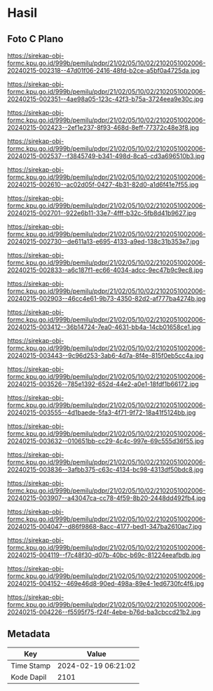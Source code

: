 # Hasil

## Foto C Plano

https://sirekap-obj-formc.kpu.go.id/999b/pemilu/pdpr/21/02/05/10/02/2102051002006-20240215-002318--47d01f06-2416-48fd-b2ce-a5bf0a4725da.jpg

https://sirekap-obj-formc.kpu.go.id/999b/pemilu/pdpr/21/02/05/10/02/2102051002006-20240215-002351--4ae98a05-123c-42f3-b75a-3724eea9e30c.jpg

https://sirekap-obj-formc.kpu.go.id/999b/pemilu/pdpr/21/02/05/10/02/2102051002006-20240215-002423--2ef1e237-8f93-468d-8eff-77372c48e3f8.jpg

https://sirekap-obj-formc.kpu.go.id/999b/pemilu/pdpr/21/02/05/10/02/2102051002006-20240215-002537--f3845749-b341-498d-8ca5-cd3a696510b3.jpg

https://sirekap-obj-formc.kpu.go.id/999b/pemilu/pdpr/21/02/05/10/02/2102051002006-20240215-002610--ac02d05f-0427-4b31-82d0-a1d6f41e7f55.jpg

https://sirekap-obj-formc.kpu.go.id/999b/pemilu/pdpr/21/02/05/10/02/2102051002006-20240215-002701--922e6b11-33e7-4fff-b32c-5fb8d41b9627.jpg

https://sirekap-obj-formc.kpu.go.id/999b/pemilu/pdpr/21/02/05/10/02/2102051002006-20240215-002730--de611a13-e695-4133-a9ed-138c31b353e7.jpg

https://sirekap-obj-formc.kpu.go.id/999b/pemilu/pdpr/21/02/05/10/02/2102051002006-20240215-002833--a6c187f1-ec66-4034-adcc-9ec47b9c9ec8.jpg

https://sirekap-obj-formc.kpu.go.id/999b/pemilu/pdpr/21/02/05/10/02/2102051002006-20240215-002903--46cc4e61-9b73-4350-82d2-af777ba4274b.jpg

https://sirekap-obj-formc.kpu.go.id/999b/pemilu/pdpr/21/02/05/10/02/2102051002006-20240215-003412--36b14724-7ea0-4631-bb4a-14cb01658ce1.jpg

https://sirekap-obj-formc.kpu.go.id/999b/pemilu/pdpr/21/02/05/10/02/2102051002006-20240215-003443--9c96d253-3ab6-4d7a-8f4e-815f0eb5cc4a.jpg

https://sirekap-obj-formc.kpu.go.id/999b/pemilu/pdpr/21/02/05/10/02/2102051002006-20240215-003526--785e1392-652d-44e2-a0e1-18fdf1b66172.jpg

https://sirekap-obj-formc.kpu.go.id/999b/pemilu/pdpr/21/02/05/10/02/2102051002006-20240215-003555--4d1baede-5fa3-4f71-9f72-18a41f5124bb.jpg

https://sirekap-obj-formc.kpu.go.id/999b/pemilu/pdpr/21/02/05/10/02/2102051002006-20240215-003632--010651bb-cc29-4c4c-997e-69c555d36f55.jpg

https://sirekap-obj-formc.kpu.go.id/999b/pemilu/pdpr/21/02/05/10/02/2102051002006-20240215-003836--3afbb375-c63c-4134-bc98-4313df50bdc8.jpg

https://sirekap-obj-formc.kpu.go.id/999b/pemilu/pdpr/21/02/05/10/02/2102051002006-20240215-003907--a43047ca-cc78-4f59-8b20-2448dd492fb4.jpg

https://sirekap-obj-formc.kpu.go.id/999b/pemilu/pdpr/21/02/05/10/02/2102051002006-20240215-004047--d86f9868-8acc-4177-bed1-347ba2610ac7.jpg

https://sirekap-obj-formc.kpu.go.id/999b/pemilu/pdpr/21/02/05/10/02/2102051002006-20240215-004119--f7c48f30-d07b-40bc-b69c-81224eeafbdb.jpg

https://sirekap-obj-formc.kpu.go.id/999b/pemilu/pdpr/21/02/05/10/02/2102051002006-20240215-004152--469e46d8-90ed-498a-89e4-1ed6730fc4f6.jpg

https://sirekap-obj-formc.kpu.go.id/999b/pemilu/pdpr/21/02/05/10/02/2102051002006-20240215-004226--f5595f75-f24f-4ebe-b76d-ba3cbccd21b2.jpg


## Metadata

| Key        | Value               |
| ---------- | ------------------- |
| Time Stamp | 2024-02-19 06:21:02 |
| Kode Dapil | 2101                |



